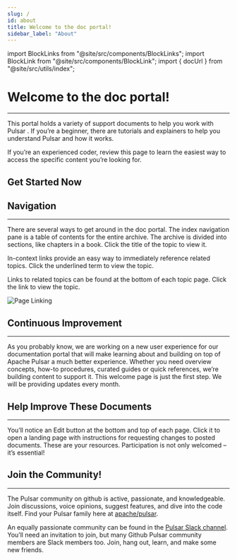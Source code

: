 ```yaml
---
slug: /
id: about
title: Welcome to the doc portal!
sidebar_label: "About"
---
```


import BlockLinks from "@site/src/components/BlockLinks";
import BlockLink from "@site/src/components/BlockLink";
import { docUrl } from "@site/src/utils/index";


# Welcome to the doc portal!
***

This portal holds a variety of support documents to help you work with Pulsar . If you’re a beginner, there are tutorials and explainers to help you understand Pulsar and how it works.

If you’re an experienced coder, review this page to learn the easiest way to access the specific content you’re looking for.

## Get Started Now
<BlockLinks>
    <BlockLink title="About Pulsar" url="/docs/2.5.1/concepts-overview/" />
    <BlockLink title="Get Started" url="/docs/2.5.1/getting-started-standalone/" />
    <BlockLink title="Install, Deploy, Upgrade" url="/docs/2.5.1/deploy-aws/" />
    <BlockLink title="Pulsar for Developers" url="/docs/2.5.1/develop-tools/" />
    <BlockLink title="How To" url="/docs/2.5.1/functions-develop/" />
    <BlockLink title="References" url="/docs/2.5.1/reference-terminology/" />
</BlockLinks>

## Navigation
***

There are several ways to get around in the doc portal. The index navigation pane is a table of contents for the entire archive. The archive is divided into sections, like chapters in a book. Click the title of the topic to view it.

In-context links provide an easy way to immediately reference related topics. Click the underlined term to view the topic.

Links to related topics can be found at the bottom of each topic page. Click the link to view the topic.

![Page Linking](/assets/page-linking.png)

## Continuous Improvement
***
As you probably know, we are working on a new user experience for our documentation portal that will make learning about and building on top of Apache Pulsar a much better experience. Whether you need overview concepts, how-to procedures, curated guides or quick references, we’re building content to support it. This welcome page is just the first step. We will be providing updates every month.

## Help Improve These Documents
***

You’ll notice an Edit button at the bottom and top of each page. Click it to open a landing page with instructions for requesting changes to posted documents. These are your resources. Participation is not only welcomed – it’s essential!

## Join the Community!
***

The Pulsar community on github is active, passionate, and knowledgeable.  Join discussions, voice opinions, suggest features, and dive into the code itself. Find your Pulsar family here at [apache/pulsar](https://github.com/apache/pulsar).

An equally passionate community can be found in the [Pulsar Slack channel](https://apache-pulsar.slack.com/). You’ll need an invitation to join, but many Github Pulsar community members are Slack members too.  Join, hang out, learn, and make some new friends.

